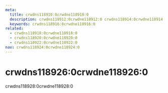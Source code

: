 ```yaml
---
meta:
  title: crwdns118910:0crwdne118910:0
  description: crwdns118912:0crwdne118912:0 crwdns118914:0crwdne118914:0
  keywords: crwdns118916:0crwdne118916:0
related:
  - crwdns118918:0crwdne118918:0
  - crwdns118920:0crwdne118920:0
  - crwdns118922:0crwdne118922:0
nav: crwdns118924:0crwdne118924:0
---
```


# crwdns118926:0crwdne118926:0

crwdns118928:0crwdne118928:0

<vue-jobs />

<backmatter />
